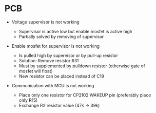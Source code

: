 # PCB
- Voltage supervisor is not working
    - Supervisor is active low but enable mosfet is active high
    - Partially solved by removing of supervisor

- Enable mosfet for supervisor is not working
    - Is pulled high by supervisor or by pull-up resistor
    - Solution: Remove resistor R31
    - Must by supplemented by pulldown resistor (otherwise gate of mosfet will float)
    - New resistor can be placed instead of C19

- Communication with MCU is not working
    - Place only one resistor for CP2102 WAKEUP pin (preferably place only R15)
    - Exchange R2 resistor value (47k -> 39k)
